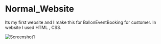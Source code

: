 # Normal_Website
Its my first website and I make this for BallonEventBooking for customer. In website I used HTML , CSS.

![Screenshot1](https://github.com/Krunal022/Normal_Website/assets/140624400/e461cede-161a-46de-bbe3-27e9421be5e7)

